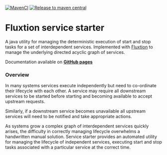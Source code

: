 [![MavenCI](https://github.com/gregv12/fluxtion-service-starter/actions/workflows/main.yml/badge.svg)](https://github.com/gregv12/fluxtion-service-starter/actions/workflows/main.yml)
[![Release to maven central](https://github.com/gregv12/fluxtion-service-starter/actions/workflows/release.yml/badge.svg)](https://github.com/gregv12/fluxtion-service-starter/actions/workflows/release.yml)
# Fluxtion service starter
A java utility for managing the deterministic execution of start and stop tasks for a set of interdependent services. Implemented
with [Fluxtion](https://github.com/v12technology/fluxtion) to manage the underlying directed acyclic graph of services.

Documentation available on **[GitHub pages](https://gregv12.github.io/fluxtion-service-starter/)** 

### Overview
In many systems services execute independently but need to co-ordinate their lifecycle with each other. A service
may require all downstream services to be started before starting and becoming available to accept upstream requests.

Similarly, if a downstream service becomes unavailable all upstream services will need to be notified and take appropriate 
actions. 

As systems grow a complex graph of interdependent services quickly arises, the difficulty in correctly managing 
lifecycle overwhelms a handwritten manual solution. Service starter provides an automated utility for managing the 
lifecycle of independent services, executing start and stop tasks associated with a particular service at the correct 
time.

